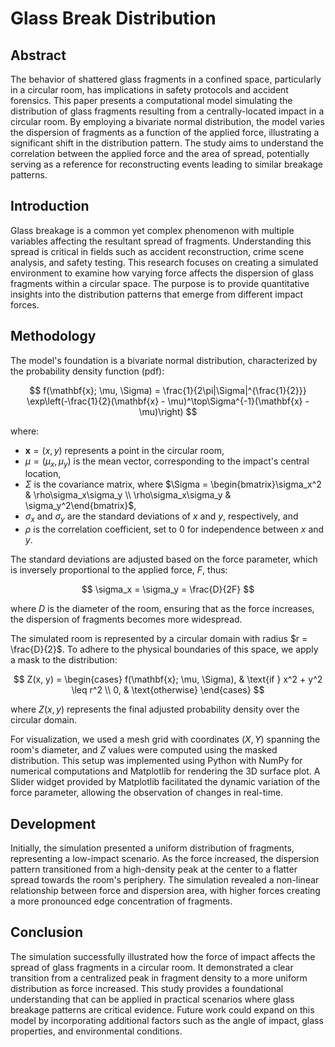 # Glass Break Distribution

## Abstract

The behavior of shattered glass fragments in a confined space, particularly in a circular room, has implications in safety protocols and accident forensics. This paper presents a computational model simulating the distribution of glass fragments resulting from a centrally-located impact in a circular room. By employing a bivariate normal distribution, the model varies the dispersion of fragments as a function of the applied force, illustrating a significant shift in the distribution pattern. The study aims to understand the correlation between the applied force and the area of spread, potentially serving as a reference for reconstructing events leading to similar breakage patterns.

## Introduction

Glass breakage is a common yet complex phenomenon with multiple variables affecting the resultant spread of fragments. Understanding this spread is critical in fields such as accident reconstruction, crime scene analysis, and safety testing. This research focuses on creating a simulated environment to examine how varying force affects the dispersion of glass fragments within a circular space. The purpose is to provide quantitative insights into the distribution patterns that emerge from different impact forces.

## Methodology

The model's foundation is a bivariate normal distribution, characterized by the probability density function (pdf):

$$
f(\mathbf{x}; \mu, \Sigma) = \frac{1}{2\pi|\Sigma|^{\frac{1}{2}}} \exp\left(-\frac{1}{2}(\mathbf{x} - \mu)^\top\Sigma^{-1}(\mathbf{x} - \mu)\right)
$$

where:

- $\mathbf{x} = (x, y)$ represents a point in the circular room,
- $\mu = (\mu_x, \mu_y)$ is the mean vector, corresponding to the impact's central location,
- $\Sigma$ is the covariance matrix, where $\Sigma = \begin{bmatrix}\sigma_x^2 & \rho\sigma_x\sigma_y \\ \rho\sigma_x\sigma_y & \sigma_y^2\end{bmatrix}$,
- $\sigma_x$ and $\sigma_y$ are the standard deviations of $x$ and $y$, respectively, and
- $\rho$ is the correlation coefficient, set to 0 for independence between $x$ and $y$.

The standard deviations are adjusted based on the force parameter, which is inversely proportional to the applied force, $F$, thus:

$$
\sigma_x = \sigma_y = \frac{D}{2F}
$$

where $D$ is the diameter of the room, ensuring that as the force increases, the dispersion of fragments becomes more widespread.

The simulated room is represented by a circular domain with radius $r = \frac{D}{2}$. To adhere to the physical boundaries of this space, we apply a mask to the distribution:

$$
Z(x, y) = \begin{cases} 
f(\mathbf{x}; \mu, \Sigma), & \text{if } x^2 + y^2 \leq r^2 \\
0, & \text{otherwise}
\end{cases}
$$

where $Z(x, y)$ represents the final adjusted probability density over the circular domain.

For visualization, we used a mesh grid with coordinates $(X, Y)$ spanning the room's diameter, and $Z$ values were computed using the masked distribution. This setup was implemented using Python with NumPy for numerical computations and Matplotlib for rendering the 3D surface plot. A Slider widget provided by Matplotlib facilitated the dynamic variation of the force parameter, allowing the observation of changes in real-time.



## Development

Initially, the simulation presented a uniform distribution of fragments, representing a low-impact scenario. As the force increased, the dispersion pattern transitioned from a high-density peak at the center to a flatter spread towards the room's periphery. The simulation revealed a non-linear relationship between force and dispersion area, with higher forces creating a more pronounced edge concentration of fragments.

## Conclusion

The simulation successfully illustrated how the force of impact affects the spread of glass fragments in a circular room. It demonstrated a clear transition from a centralized peak in fragment density to a more uniform distribution as force increased. This study provides a foundational understanding that can be applied in practical scenarios where glass breakage patterns are critical evidence. Future work could expand on this model by incorporating additional factors such as the angle of impact, glass properties, and environmental conditions.

